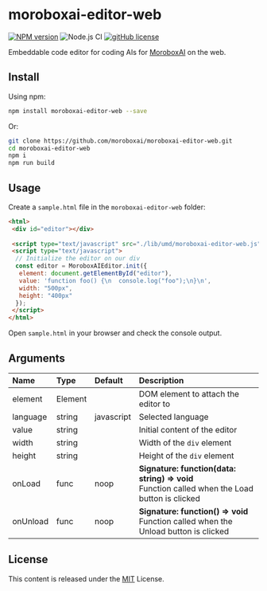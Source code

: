 # moroboxai-editor-web

[![NPM version](https://img.shields.io/npm/v/moroboxai-editor-web.svg)](https://www.npmjs.com/package/moroboxai-editor-web)
![Node.js CI](https://github.com/moroboxai/moroboxai-editor-web/workflows/Node.js%20CI/badge.svg)
[![gitHub license](https://img.shields.io/badge/license-MIT-blue.svg)](https://github.com/moroboxai/moroboxai-editor-web/blob/master/LICENSE)

Embeddable code editor for coding AIs for [MoroboxAI](https://github.com/moroboxai) on the web.

## Install

Using npm:

```bash
npm install moroboxai-editor-web --save
```

Or:

```bash
git clone https://github.com/moroboxai/moroboxai-editor-web.git
cd moroboxai-editor-web
npm i
npm run build
```

## Usage

Create a `sample.html` file in the `moroboxai-editor-web` folder:

```html
<html>
 <div id="editor"></div> 
  
 <script type="text/javascript" src="./lib/umd/moroboxai-editor-web.js"></script>
 <script type="text/javascript">
  // Initialize the editor on our div
  const editor = MoroboxAIEditor.init({
   element: document.getElementById("editor"),
   value: 'function foo() {\n  console.log("foo");\n}\n',
   width: "500px",
   height: "400px"
  });
 </script>
</html>
```

Open `sample.html` in your browser and check the console output.

## Arguments

| Name   |      Type      |  Default |  Description |
|:----------|:-------------|:------|:------|
| element | Element || DOM element to attach the editor to |
| language | string | javascript | Selected language |
| value | string || Initial content of the editor |
| width | string || Width of the `div` element |
| height | string || Height of the `div` element |
| onLoad | func | noop | **Signature: function(data: string) => void** <br/> Function called when the Load button is clicked |
| onUnload | func | noop | **Signature: function() => void** <br/> Function called when the Unload button is clicked |

## License

This content is released under the [MIT](http://opensource.org/licenses/MIT) License.
